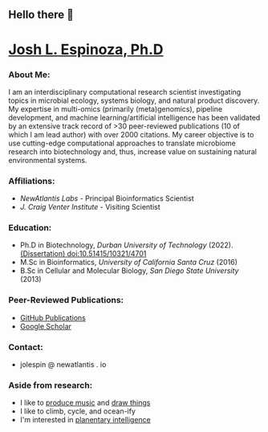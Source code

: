 ## Hello there 👋

<!--
**jolespin/jolespin** is a ✨ _special_ ✨ repository because its `README.md` (this file) appears on your GitHub profile.

Here are some ideas to get you started:

- 🔭 I’m currently working on ...
- 🌱 I’m currently learning ...
- 👯 I’m looking to collaborate on ...
- 🤔 I’m looking for help with ...
- 💬 Ask me about ...
- 📫 How to reach me: ...
- 😄 Pronouns: ...
- ⚡ Fun fact: ...
-->

# [Josh L. Espinoza, Ph.D](https://www.linkedin.com/in/jolespin)
<!--<img src="profile.jpg" alt="isolated" width="300" class="center"/>-->

### About Me:
I am an interdisciplinary computational research scientist investigating topics in microbial ecology, systems biology, and natural product discovery. My expertise in multi-omics (primarily (meta)genomics), pipeline development, and machine learning/artificial intelligence has been validated by an extensive track record of >30 peer-reviewed publications (10 of which I am lead author) with over 2000 citations. My career objective is to use cutting-edge computational approaches to translate microbiome research into biotechnology and, thus, increase value on sustaining natural environmental systems.

### Affiliations:
* *NewAtlantis Labs* - Principal Bioinformatics Scientist
* *J. Craig Venter Institute* - Visiting Scientist

### Education:
* Ph.D in Biotechnology, *Durban University of Technology* (2022). [(Dissertation) doi:10.51415/10321/4701](https://openscholar.dut.ac.za/handle/10321/4701)
* M.Sc in Bioinformatics, *University of California Santa Cruz* (2016)
* B.Sc in Cellular and Molecular Biology, *San Diego State University* (2013)

### Peer-Reviewed Publications: 
* [GitHub Publications](https://github.com/jolespin/publications)
* [Google Scholar](https://scholar.google.com/citations?user=r9y1tTQAAAAJ&hl=en)
  
### Contact:
* jolespin @ newatlantis . io

### Aside from research:
* I like to [produce music](https://soundcloud.com/o-rka/tracks) and [draw things](art/README.md)
* I like to climb, cycle, and ocean-ify
* I'm interested in [planentary intelligence](https://www.cambridge.org/core/journals/international-journal-of-astrobiology/article/intelligence-as-a-planetary-scale-process/5077C784D7FAC55F96072F7A7772C5E5)


